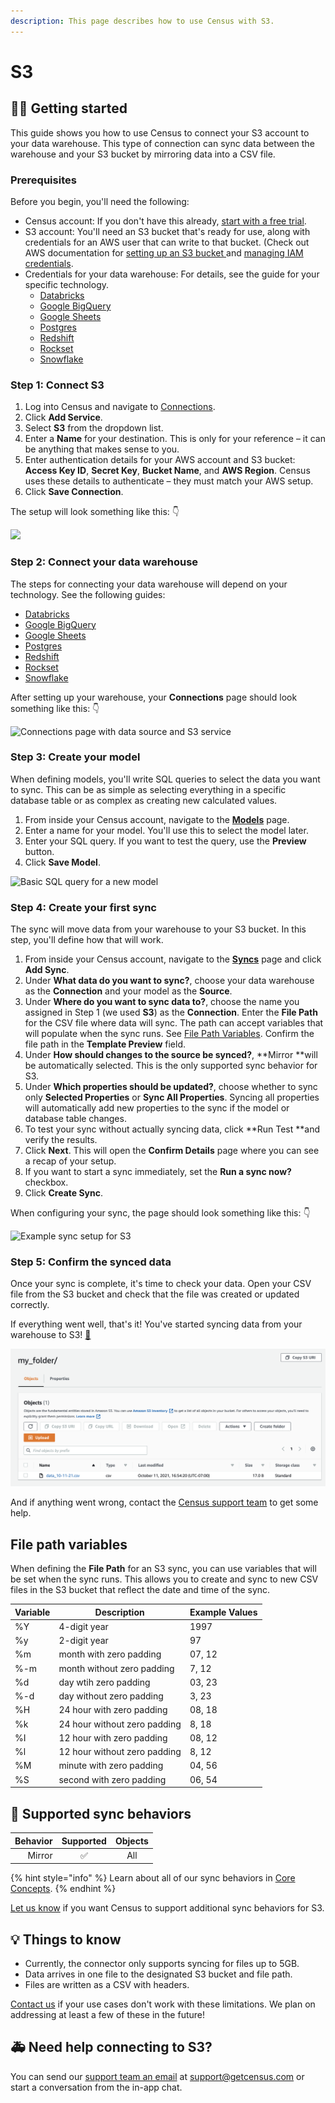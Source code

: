 ```yaml
---
description: This page describes how to use Census with S3.
---
```


# S3

## 🏃‍♀️ Getting started

This guide shows you how to use Census to connect your S3 account to your data warehouse. This type of connection can sync data between the warehouse and your S3 bucket by mirroring data into a CSV file.

### Prerequisites

Before you begin, you'll need the following:

* Census account: If you don't have this already, [start with a free trial](https://app.getcensus.com).
* S3 account: You'll need an S3 bucket that's ready for use, along with credentials for an AWS user that can write to that bucket. (Check out AWS documentation for [setting up an S3 bucket ](https://docs.aws.amazon.com/AmazonS3/latest/userguide/create-bucket-overview.html)and [managing IAM credentials](https://docs.aws.amazon.com/IAM/latest/UserGuide/id\_users\_manage.html).
* Credentials for your data warehouse: For details, see the guide for your specific technology.
  * [Databricks](../sources/databricks.md)
  * [Google BigQuery](../sources/google-bigquery.md)
  * [Google Sheets](google-sheets.md)
  * [Postgres](../sources/postgres.md)
  * [Redshift](../sources/redshift.md)
  * [Rockset](../sources/rockset.md)
  * [Snowflake](../sources/snowflake.md)

### Step 1: Connect S3

1. Log into Census and navigate to [Connections](https://app.getcensus.com/connections).
2. Click **Add Service**.
3. Select **S3** from the dropdown list.
4. Enter a **Name** for your destination. This is only for your reference – it can be anything that makes sense to you.
5. Enter authentication details for your AWS account and S3 bucket: **Access Key ID**, **Secret Key**, **Bucket Name**, and **AWS Region**. Census uses these details to authenticate – they must match your AWS setup.&#x20;
6. Click **Save Connection**.

The setup will look something like this: 👇

![](../.gitbook/assets/202110\_S3\_Connection\_Setup.png)

### Step 2: Connect your data warehouse

The steps for connecting your data warehouse will depend on your technology. See the following guides:

* [Databricks](../sources/databricks.md)
* [Google BigQuery](../sources/google-bigquery.md)
* [Google Sheets](google-sheets.md)
* [Postgres](../sources/postgres.md)
* [Redshift](../sources/redshift.md)
* [Rockset](../sources/rockset.md)
* [Snowflake](../sources/snowflake.md)

After setting up your warehouse, your **Connections** page should look something like this: 👇

![Connections page with data source and S3 service](../.gitbook/assets/202110\_S3\_Connections\_Page.png)

### Step 3: Create your model

When defining models, you'll write SQL queries to select the data you want to sync. This can be as simple as selecting everything in a specific database table or as complex as creating new calculated values.

1. From inside your Census account, navigate to the [**Models**](https://app.getcensus.com/models) page.
2. Enter a name for your model. You'll use this to select the model later.
3. Enter your SQL query. If you want to test the query, use the **Preview** button.
4. Click **Save Model**.

![Basic SQL query for a new model](../.gitbook/assets/202109\_outreach\_basic\_model.png)

### Step 4: Create your first sync

The sync will move data from your warehouse to your S3 bucket. In this step, you'll define how that will work.

1. From inside your Census account, navigate to the [**Syncs**](https://app.getcensus.com/syncs) page and click **Add Sync**.
2. Under **What data do you want to sync?**, choose your data warehouse as the **Connection** and your model as the **Source**.
3. Under **Where do you want to sync data to?**, choose the name you assigned in Step 1 (we used **S3**) as the **Connection**. Enter the **File Path** for the CSV file where data will sync. The path can accept variables that will populate when the sync runs. See [File Path Variables](s3.md#file-path-variables). Confirm the file path in the **Template Preview** field.
4. Under **How should changes to the source be synced?**, **Mirror **will be automatically selected. This is the only supported sync behavior for S3.
5. Under **Which properties should be updated?**, choose whether to sync only **Selected Properties** or **Sync All Properties**. Syncing all properties will automatically add new properties to the sync if the model or database table changes.
6. To test your sync without actually syncing data, click **Run Test **and verify the results.
7. Click **Next**. This will open the **Confirm Details** page where you can see a recap of your setup.
8. If you want to start a sync immediately, set the **Run a sync now?** checkbox.
9. Click **Create Sync**.

When configuring your sync, the page should look something like this: 👇

![Example sync setup for S3](../.gitbook/assets/202110\_S3\_Sync\_Details.png)

### Step 5: Confirm the synced data

Once your sync is complete, it's time to check your data. Open your CSV file from the S3 bucket and check that the file was created or updated correctly.

If everything went well, that's it! You've started syncing data from your warehouse to S3! [🥳️](https://emojikeyboard.org/copy/Partying\_Face\_Emoji\_%F0%9F%A5%B3%EF%B8%8F)

![S3 bucket showing the new CSV file created by the Census sync](<../.gitbook/assets/Screen Shot 2021-10-11 at 4.55.29 PM.png>)

And if anything went wrong, contact the [Census support team](mailto:support@getcensus.com) to get some help.

## File path variables

When defining the **File Path** for an S3 sync, you can use variables that will be set when the sync runs. This allows you to create and sync to new CSV files in the S3 bucket that reflect the date and time of the sync.

| **Variable** | **Description**              | **Example Values** |
| ------------ | ---------------------------- | ------------------ |
| %Y           | 4-digit year                 | 1997               |
| %y           | 2-digit year                 | 97                 |
| %m           | month with zero padding      | 07, 12             |
| %-m          | month without zero padding   | 7, 12              |
| %d           | day wtih zero padding        | 03, 23             |
| %-d          | day without zero padding     | 3, 23              |
| %H           | 24 hour with zero padding    | 08, 18             |
| %k           | 24 hour without zero padding | 8, 18              |
| %I           | 12 hour with zero padding    | 08, 12             |
| %l           | 12 hour without zero padding | 8, 12              |
| %M           | minute with zero padding     | 04, 56             |
| %S           | second with zero padding     | 06, 54             |

## 🔄 Supported sync behaviors

| **Behavior** | **Supported** | **Objects** |
| -----------: | :-----------: | :---------: |
|       Mirror |       ✅       |     All     |

{% hint style="info" %}
Learn about all of our sync behaviors in [Core Concepts](https://app.gitbook.com/s/-MV3poo0VqVau1o8I79\_/basics/core-concept#sync-behaviors).
{% endhint %}

[Let us know](mailto:support@getcensus.com) if you want Census to support additional sync behaviors for S3.

## 💡 Things to know

* Currently, the connector only supports syncing for files up to 5GB.
* Data arrives in one file to the designated S3 bucket and file path.
* Files are written as a CSV with headers.

[Contact us](mailto:support@getcensus.com) if your use cases don't work with these limitations. We plan on addressing at least a few of these in the future!

## 🚑 Need help connecting to S3?

You can send our [support team an email](mailto:support@getcensus.com) at support@getcensus.com or start a conversation from the in-app chat.
